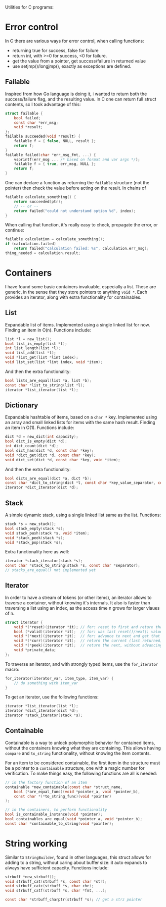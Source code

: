 Utilities for C programs:

# Error control

In C there are various ways for error control, when calling functions:

* returning true for success, false for failure
* return int, with >=0 for success, <0 for failure.
* get the value from a pointer, get success/failure in returned value
* use setjmp()/longjmp(), exactly as exceptions are defined.

## Failable

Inspired from how Go language is doing it, i wanted to return both the success/failure flag,
and the resulting value. In C one can return full struct contents, so I took advantage of this:

```c
struct failable {
    bool failed;
    const char *err_msg;
    void *result;
};
failable succeeded(void *result) {
    failable f = { false, NULL, result };
    return f;
}
failable failed(char *err_msg_fmt, ...) {
    vsprintf(err_msg ... /* based on format and var args */);
    failable f = { true, err_msg, NULL };
    return f;
}
```

One can declare a function as returning the `failable` structure (not the pointer)
then check the value before acting on the result. In chains of 

```c
failable calculate_something() {
    return succeeded(ptr);
    // -- or --
    return failed("could not understand option %d", index);
}
```

When calling that function, it's really easy to check, propagate the error, or continue:

```c
failable calculation = calculate_something();
if (calculation.failed)
    return failed("calculation failed: %s", calculation.err_msg);
thing_needed = calculation.result;
````


# Containers

I have found some basic containers invaluable, especially a list. These are generic, 
in the sense that they store pointers to anything `void *`. 
Each provides an iterator, along with extra functionality for containables.

## List

Expandable list of items. Implemented using a single linked list for now. 
Finding an item in O(n). Functions include:

```c
list *l = new_list();
bool list_is_empty(list *l);
int list_length(list *l);
void list_add(list *l);
void *list_get(list *lint index);
void list_set(list *lint index, void *item);
```

And then the extra functionality:

```c
bool lists_are_equal(list *a, list *b);
const char *list_to_string(list *l);
iterator *list_iterator(list *l);
```

## Dictionary

Expandable hashtable of items, based on a `char *` key. Implemented using an array and small linked lists for items with the same hash result. Finding an item in O(1). Functions include:

```c
dict *d = new_dict(int capacity);
bool dict_is_empty(dict *d);
int dict_count(dict *d);
bool dict_has(dict *d, const char *key);
void *dict_get(dict *d, const char *key);
void dict_set(dict *d, const char *key, void *item);
```

And then the extra functionality:

```c
bool dicts_are_equal(dict *a, dict *b);
const char *dict_to_string(dict *l, const char *key_value_separator, const char *entries_separator);
iterator *dict_iterator(dict *d);
```

## Stack

A simple dynamic stack, using a single linked list same as the list. Functions:

```c
stack *s = new_stack();
bool stack_empty(stack *s);
void stack_push(stack *s, void *item);
void *stack_peek(stack *s);
void *stack_pop(stack *s);
```

Extra functionality here as well:

```c
iterator *stack_iterator(stack *s);
const char *stack_to_string(stack *s, const char *separator);
// stacks_are_equal() not implemented yet
```

## Iterator

In order to have a stream of tokens (or other items), an iterator allows 
to traverse a container, without knowing it's internals. It also is faster
than traversing a list using an index, as the access time n grows for larger vlaues of n.

```c
struct iterator {
    void *(*reset)(iterator *it); // for: reset to first and return that first item
    bool (*valid)(iterator *it);  // for: was last reset()/next() value valid?
    void *(*next)(iterator *it);  // for: advance to next and get that next item
    void *(*curr)(iterator *it);  // return the current (last returned) item
    void *(*peek)(iterator *it);  // return the next, without advancing to it.
    void *private_data;
};
```

To traverse an iterator, and with strongly typed items, use the `for_iterator` macro:

```c
for_iterator(iterator_var, item_type, item_var) {
    // do something with item_var
}
```

To get an iterator, use the following functions:

```c
iterator *list_iterator(list *l);
iterator *dict_iterator(dict *d);
iterator *stack_iterator(stack *s);
```



## Containable

Containable is a way to unlock polymorphic behavior for contained items, without the 
containers knowing what they are containing. This allows having `compare` and `to_string` 
functionality, without knowing the item contents.

For an item to be considered containable, the first item in the structure must be a pointer
to a `containable` structure, one with a magic number for verification. 
To make things easy, the following functions are all is needed:

```c
// in the factory function of an item
containable *new_containable(const char *struct_name, 
    bool (*are_equal_func)(void *pointer_a, void *pointer_b), 
    const char *(*to_string_func)(void *pointer)
);

// in the containers, to perform functionality
bool is_containable_instance(void *pointer);
bool containables_are_equal(void *pointer_a, void *pointer_b);
const char *containable_to_string(void *pointer);
```

# String working

Similar to `StringBuilder`, found in other languages, this struct allows
for adding to a string, without caring about buffer size: it auto expands
to always have sufficient capacity. Functions include:

```c
strbuff *new_strbuff();
void strbuff_cat(strbuff *s, const char *str);
void strbuff_catc(strbuff *s, char chr);
void strbuff_catf(strbuff *s, char *fmt, ...);

const char *strbuff_charptr(strbuff *s); // get a strz pointer
```
